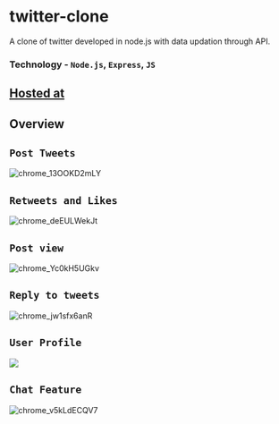 # twitter-clone
A clone of twitter developed in node.js with data updation through API. 

### Technology - `Node.js`, `Express`, `JS` 

## [Hosted at](https://young-ravine-51132.herokuapp.com/) 


## Overview

## `Post Tweets`

![chrome_13OOKD2mLY](https://user-images.githubusercontent.com/66358041/182676157-2f7a3b2d-56d2-4327-a657-f1fe34daec59.png)

## `Retweets and Likes`
![chrome_deEULWekJt](https://user-images.githubusercontent.com/66358041/182676143-4594058c-8115-4d62-9281-a914d0c35b05.png)

## `Post view`
![chrome_Yc0kH5UGkv](https://user-images.githubusercontent.com/66358041/182676178-5f37c30b-d48e-4a45-8bf4-1d2161090837.png)

## `Reply to tweets`
![chrome_jw1sfx6anR](https://user-images.githubusercontent.com/66358041/182676160-84ba15fb-e3c9-4f8b-b7ad-5b71017c771d.png)

## `User Profile`
![](https://user-images.githubusercontent.com/66358041/182676024-373cc55a-e3e6-4c2f-87b3-243d98fb632c.png) 

## `Chat Feature`
![chrome_v5kLdECQV7](https://user-images.githubusercontent.com/66358041/186085302-51ecea83-c15f-4013-a75a-3b344f8ecc2c.png)
